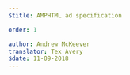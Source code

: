 ```yaml
---
$title: AMPHTML ad specification

order: 1

author: Andrew McKeever
translator: Tex Avery
$date: 11-09-2018
---
```

